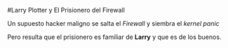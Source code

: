 #Larry Plotter y El Prisionero del Firewall

Un supuesto hacker maligno se salta el *Firewall* y siembra el *kernel panic*

Pero resulta que el prisionero es familiar de **Larry** y que es de los buenos.